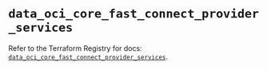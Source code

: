 # `data_oci_core_fast_connect_provider_services`

Refer to the Terraform Registry for docs: [`data_oci_core_fast_connect_provider_services`](https://registry.terraform.io/providers/hashicorp/oci/7.19.0/docs/data-sources/core_fast_connect_provider_services).
